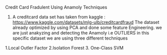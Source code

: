 Credit Card Fradulent Using Anamoly Techniques

1. A creditcard data set has taken from kaggle : https://www.kaggle.com/datasets/mlg-ulb/creditcardfraud
The dataset already optimized  by using PCA and done some feature Engineering.
we are just anakyzing and detecting the Anamoly i.e OUTLIERS in this specific dataset
we are using three different techniques


1.Local Outler Factor
2.Isolation Forest
3. One-Class SVM
